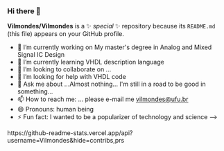 ### Hi there 👋

**Vilmondes/Vilmondes** is a ✨ _special_ ✨ repository because its `README.md` (this file) appears on your GitHub profile.



- 🔭 I’m currently working on My master's degree in Analog and Mixed Signal IC Design
- 🌱 I’m currently learning VHDL description language
- 👯 I’m looking to collaborate on ...
- 🤔 I’m looking for help with VHDL code
- 💬 Ask me about ...Almost nothing... I'm still in a road to be good in something...
- 📫 How to reach me: ... please e-mail me vilmondes@ufu.br
- 😄 Pronouns: human being
- ⚡ Fun fact: I wanted to be a popularizer of technology and science
-->

<div>
https://github-readme-stats.vercel.app/api?username=Vilmondes&hide=contribs,prs
</div>
